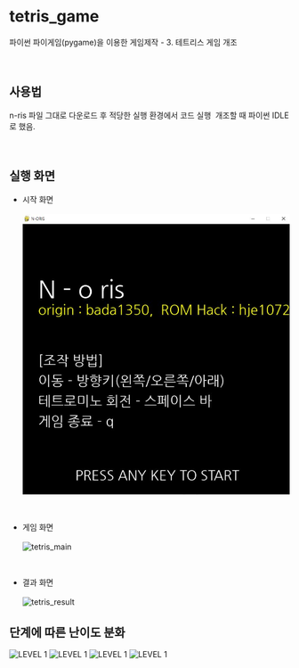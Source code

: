 # tetris_game
파이썬 파이게임(pygame)을 이용한 게임제작 - 3. 테트리스 게임 개조
<br><br><br>


## 사용법
n-ris 파일 그대로 다운로드 후 적당한 실행 환경에서 코드 실행
&nbsp;개조할 때 파이썬 IDLE로 했음.
<br><br><br>

## 실행 화면
- 시작 화면<br><br>
![tetris_intro](./img/시작화면.JPG)
<br>

- 게임 화면<br><br>
![tetris_main](https://user-images.githubusercontent.com/121742489/211792332-2a294443-7d37-425b-93b1-c4550fd209ce.png)
<br>

- 결과 화면<br><br>
![tetris_result](https://user-images.githubusercontent.com/121742489/211792349-338a4015-e77c-4bc1-b9b7-9a00834fae34.png)


## 단계에 따른 난이도 분화
![LEVEL 1](./img/단계1.JPG)
![LEVEL 1](./img/단계2.JPG)
![LEVEL 1](./img/단계3.JPG)
![LEVEL 1](./img/단계4.JPG)

